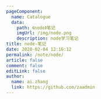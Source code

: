```yaml
---
pageComponent:
  name: Catalogue
  data:
    path: 《node》笔记
    imgUrl: /img/node.png
    description: node学习笔记
title: node-笔记
date: 2020-02-04 12:16:12
permalink: /note/node/
article: false
comment: false
editLink: false
author:
  name: ai.zhang
  link: https://github.com/zaadmin
---
```


